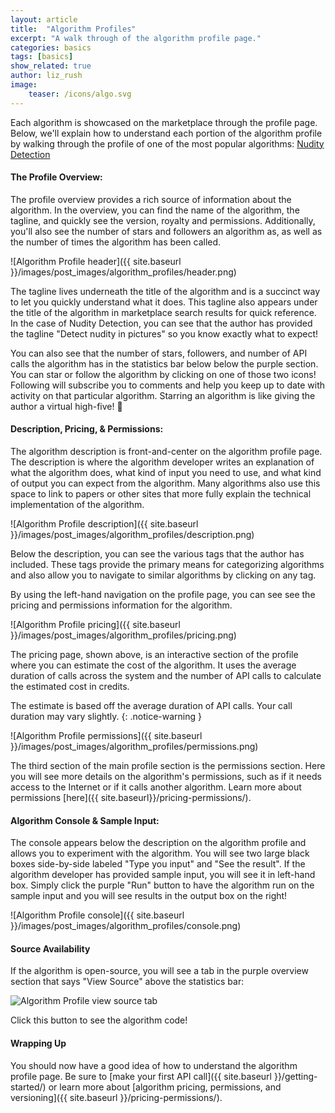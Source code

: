 ```yaml
---
layout: article
title:  "Algorithm Profiles"
excerpt: "A walk through of the algorithm profile page."
categories: basics
tags: [basics]
show_related: true
author: liz_rush
image:
    teaser: /icons/algo.svg
---
```


Each algorithm is showcased on the marketplace through the profile page. Below, we'll explain how to understand each portion of the algorithm profile by walking through the profile of one of the most popular algorithms: [Nudity Detection](https://algorithmia.com/algorithms/sfw/NudityDetection)


#### The Profile Overview:

The profile overview provides a rich source of information about the algorithm. In the overview, you can find the name of the algorithm, the tagline, and quickly see the version, royalty and permissions. Additionally, you'll also see the number of stars and followers an algorithm as, as well as the number of times the algorithm has been called.

![Algorithm Profile header]({{ site.baseurl }}/images/post_images/algorithm_profiles/header.png)

The tagline lives underneath the title of the algorithm and is a succinct way to let you quickly understand what it does. This tagline also appears under the title of the algorithm in marketplace search results for quick reference. In the case of Nudity Detection, you can see that the author has provided the tagline "Detect nudity in pictures" so you know exactly what to expect!

You can also see that the number of stars, followers, and number of API calls the algorithm has in the statistics bar below below the purple section. You can star or follow the algorithm by clicking on one of those two icons! Following will subscribe you to comments and help you keep up to date with activity on that particular algorithm. Starring an algorithm is like giving the author a virtual high-five! :pray:

#### Description, Pricing, & Permissions:

The algorithm description is front-and-center on the algorithm profile page. The description is where the algorithm developer writes an explanation of what the algorithm does, what kind of input you need to use, and what kind of output you can expect from the algorithm. Many algorithms also use this space to link to papers or other sites that more fully explain the technical implementation of the algorithm.

![Algorithm Profile description]({{ site.baseurl }}/images/post_images/algorithm_profiles/description.png)

Below the description, you can see the various tags that the author has included. These tags provide the primary means for categorizing algorithms and also allow you to navigate to similar algorithms by clicking on any tag.

By using the left-hand navigation on the profile page, you can see see the pricing and permissions information for the algorithm.

![Algorithm Profile pricing]({{ site.baseurl }}/images/post_images/algorithm_profiles/pricing.png)

The pricing page, shown above, is an interactive section of the profile where you can estimate the cost of the algorithm. It uses the average duration of calls across the system and the number of API calls to calculate the estimated cost in credits.

The estimate is based off the average duration of API calls. Your call duration may vary slightly.
{: .notice-warning }

![Algorithm Profile permissions]({{ site.baseurl }}/images/post_images/algorithm_profiles/permissions.png)

The third section of the main profile section is the permissions section. Here you will see more details on the algorithm's permissions, such as if it needs access to the Internet or if it calls another algorithm. Learn more about permissions [here]({{ site.baseurl}}/pricing-permissions/).


#### Algorithm Console & Sample Input:

The console appears below the description on the algorithm profile and allows you to experiment with the algorithm. You will see two large black boxes side-by-side labeled "Type you input" and "See the result". If the algorithm developer has provided sample input, you will see it in left-hand box. Simply click the purple "Run" button to have the algorithm run on the sample input and you will see results in the output box on the right!

![Algorithm Profile console]({{ site.baseurl }}/images/post_images/algorithm_profiles/console.png)


#### Source Availability

If the algorithm is open-source, you will see a tab in the purple overview section that says "View Source" above the statistics bar:

<img src="{{ site.baseurl }}/images/post_images/algorithm_profiles/viewsource.png" alt="Algorithm Profile view source tab" class="screenshot img-sm">

 Click this button to see the algorithm code!

#### Wrapping Up

You should now have a good idea of how to understand the algorithm profile page. Be sure to [make your first API call]({{ site.baseurl }}/getting-started/) or learn more about [algorithm pricing, permissions, and versioning]({{ site.baseurl }}/pricing-permissions/).
